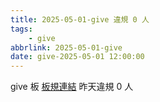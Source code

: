```yaml
---
title: 2025-05-01-give 違規 0 人
tags:
    - give
abbrlink: 2025-05-01-give
date: give-2025-05-01 12:00:00
---
```

give 板 [板規連結](https://www.ptt.cc/bbs/give/M.1612495900.A.C32.html)
昨天違規 0 人
